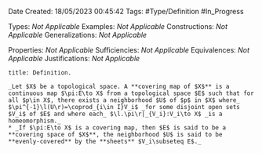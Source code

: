 <div class="topSpace"></div>

Date Created: 18/05/2023 00:45:42
Tags: #Type/Definition #In_Progress

Types: _Not Applicable_
Examples: _Not Applicable_
Constructions: _Not Applicable_
Generalizations: _Not Applicable_

Properties: _Not Applicable_
Sufficiencies: _Not Applicable_
Equivalences: _Not Applicable_
Justifications: _Not Applicable_

``` ad-Definition
title: Definition.

_Let $X$ be a topological space. A **covering map of $X$** is a continuous map $\pi:E\to X$ from a topological space $E$ such that for all $p\in X$, there exists a neighborhood $U$ of $p$ in $X$ where_ $\pi^{-1}\l(U\r)=\coprod_{i\in I}V_i$ _for some disjoint open sets $V_i$ of $E$ and where each_ $\l.\pi\r|_{V_i}:V_i\to X$ _is a homeomorphism._
* _If $\pi:E\to X$ is a covering map, then $E$ is said to be a **covering space of $X$**, the neighborhood $U$ is said to be **evenly-covered** by the **sheets** $V_i\subseteq E$._

```
